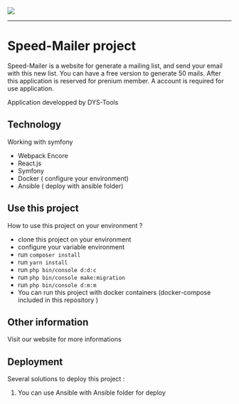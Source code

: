 <a href="https://codeclimate.com/github/DYS-Tools/Speed-Mailer/maintainability"><img src="https://api.codeclimate.com/v1/badges/4a394aaacb987319ab02/maintainability" /></a>

-----------------

# Speed-Mailer project

Speed-Mailer is a website for generate a mailing list, and send your email with this new list. You can have a free version 
to generate 50 mails. After this application is reserved for prenium member.
A account is required for use application.

Application developped by DYS-Tools

## Technology 

Working with symfony
- Webpack Encore
- React.js
- Symfony
- Docker ( configure your environment)
- Ansible ( deploy with ansible folder)

## Use this project 
How to use this project on your environment ? 

-  clone this project on your environment 
-  configure your variable environment
-  run `composer install`
-  run `yarn install`
-  run `php bin/console d:d:c`
-  run `php bin/console make:migration`
-  run `php bin/console d:m:m`
-  You can run this project with docker containers (docker-compose included in this repository )

## Other information 
Visit our website for more informations

## Deployment
Several solutions to deploy this project : 
1. You can use Ansible with Ansible folder for deploy